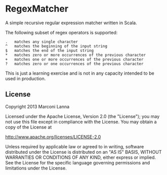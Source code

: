 RegexMatcher
============

A simple recursive regular expression matcher written in Scala.

The following subset of regex operators is supported:

    .   matches any single character
    ^   matches the beginning of the input string
    $   matches the end of the input string
    *   matches zero or more occurrences of the previous character
    +   matches one or more occurrences of the previous character
    ?   matches zero or one occurrences of the previous character

This is just a learning exercise and is not in any capacity intended to be used in production.

License
-------

Copyright 2013 Marconi Lanna

Licensed under the Apache License, Version 2.0 (the "License");
you may not use this file except in compliance with the License.
You may obtain a copy of the License at

   http://www.apache.org/licenses/LICENSE-2.0

Unless required by applicable law or agreed to in writing, software
distributed under the License is distributed on an "AS IS" BASIS,
WITHOUT WARRANTIES OR CONDITIONS OF ANY KIND, either express or implied.
See the License for the specific language governing permissions and
limitations under the License.
